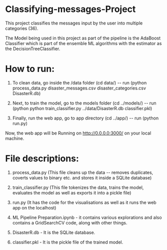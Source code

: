 # Classifying-messages-Project

This project classifies the messages input by the user into multiple categories (36). 

The Model being used in this project as part of the pipeline is the AdaBoost Classifier which is part of the ensemble ML algorithms with the estimator as the DecisionTreeClassifier.

# How to run:

1. To clean data, go inside the /data folder (cd data/)
  -- run (python process_data.py disaster_messages.csv disaster_categories.csv DisasterR.db)

2. Next, to train the model, go to the models folder (cd ../models/)
  -- run (python python train_classifier.py ../data/DisasterR.db classifier.pkl)
  
3. Finally, run the web app, go to app directory (cd ../app/)
  -- run (python run.py) 

Now, the web app will be Running on http://0.0.0.0:3000/ on your local machine.

# File descriptions:

1. process_data.py (This file cleans up the data -- removes duplicates, coverts values to binary etc. and stores it inside a SQLite database)

2. train_classifier.py (This file tokenizes the data, trains the model, evaluates the model as well as exports it into a pickle file)

3. run.py (It has the code for the visualisations as well as it runs the web app on the localhost)

4. ML Pipeline Preparation.ipynb - it contains various explorations and also contains a GridSearchCV code, along with other things.

5. DisasterR.db - It is the SQLite database.

6. classifier.pkl - It is the pickle file of the trained model.

